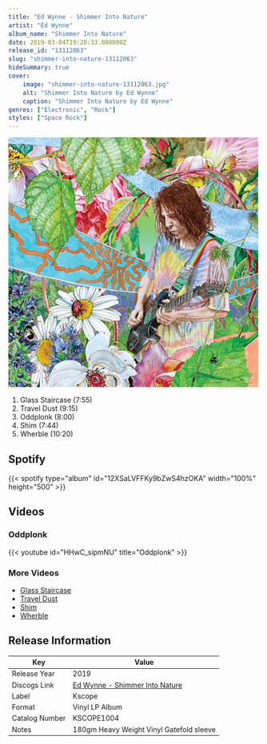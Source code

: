 ```yaml
---
title: "Ed Wynne - Shimmer Into Nature"
artist: "Ed Wynne"
album_name: "Shimmer Into Nature"
date: 2019-03-04T19:20:33.000000Z
release_id: "13112063"
slug: "shimmer-into-nature-13112063"
hideSummary: true
cover:
    image: "shimmer-into-nature-13112063.jpg"
    alt: "Shimmer Into Nature by Ed Wynne"
    caption: "Shimmer Into Nature by Ed Wynne"
genres: ["Electronic", "Rock"]
styles: ["Space Rock"]
---
```


![Shimmer Into Nature by Ed Wynne](shimmer-into-nature-13112063.jpg)

<!-- section break -->

1. Glass Staircase  (7:55)
2. Travel Dust (9:15)
3. Oddplonk (8:00)
4. Shim (7:44)
5. Wherble (10:20)

<!-- section break -->


## Spotify
{{< spotify type="album" id="12XSaLVFFKy9bZwS4hzOKA" width="100%" height="500" >}}



## Videos
### Oddplonk
{{< youtube id="HHwC_sipmNU" title="Oddplonk" >}}<br>

### More Videos

- [Glass Staircase](https://www.youtube.com/watch?v=9v0FLIFgrMA)
- [Travel Dust](https://www.youtube.com/watch?v=375Wxy5MvoA)
- [Shim](https://www.youtube.com/watch?v=2nfs4BFva6k)
- [Wherble](https://www.youtube.com/watch?v=We4U6kxxP2E)


## Release Information
|  Key           | Value                                                |
| ---------------| ---------------------------------------------------- |
| Release Year   | 2019                                   |
| Discogs Link   | [Ed Wynne - Shimmer Into Nature](https://www.discogs.com/release/13112063-Ed-Wynne-Shimmer-Into-Nature) |
| Label          | Kscope |
| Format         | Vinyl LP Album |
| Catalog Number | KSCOPE1004 |
| Notes | 180gm Heavy Weight Vinyl  Gatefold sleeve |